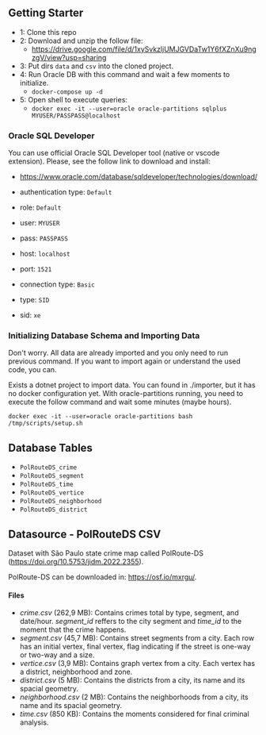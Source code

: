 ## Getting Starter

- 1: Clone this repo
- 2: Download and unzip the follow file:
  - https://drive.google.com/file/d/1xySvkzljUMJGVDaTw1Y6fXZnXu9ngzgV/view?usp=sharing
- 3: Put dirs `data` and `csv` into the cloned project.
- 4: Run Oracle DB with this command and wait a few moments to initialize. 
   - `docker-compose up -d`
- 5: Open shell to execute queries:
   - `docker exec -it --user=oracle oracle-partitions sqlplus MYUSER/PASSPASS@localhost`

### Oracle SQL Developer 

You can use official Oracle SQL Developer tool (native or vscode extension). Please, see the follow link to download and install:
- https://www.oracle.com/database/sqldeveloper/technologies/download/

- authentication type: `Default`
- role: `Default`
- user: `MYUSER`
- pass: `PASSPASS`
- host: `localhost`
- port: `1521`
- connection type: `Basic`
- type: `SID`
- sid: `xe`

### Initializing Database Schema and Importing Data

Don't worry. All data are already imported and you only need to run previous command. If you want to import again or understand the used code, you can.

Exists a dotnet project to import data. You can found in ./importer, but it has no docker configuration yet. With oracle-partitions running, you need to execute the follow command and wait some minutes (maybe hours).

`docker exec -it --user=oracle oracle-partitions bash /tmp/scripts/setup.sh`

## Database Tables

- `PolRouteDS_crime`
- `PolRouteDS_segment`
- `PolRouteDS_time`
- `PolRouteDS_vertice`
- `PolRouteDS_neighborhood`
- `PolRouteDS_district`

## Datasource - PolRouteDS CSV

Dataset with São Paulo state crime map called PolRoute-DS (https://doi.org/10.5753/jidm.2022.2355). 

PolRoute-DS can be downloaded in: https://osf.io/mxrgu/. 

#### Files
- *crime.csv* (262,9 MB): Contains crimes total by type, segment, and date/hour. _segment_id_ reffers to the city segment and _time_id_ to the moment that the crime happens. 
- *segment.csv* (45,7 MB): Contains street segments from a city. Each row has an initial vertex, final vertex, flag indicating if the street is one-way or two-way and a size.
- *vertice.csv* (3,9 MB): Contains graph vertex from a city. Each vertex has a district, neighborhood and zone.
- *district.csv* (5 MB): Contains the districts from a city, its name and its spacial geometry.
- *neighborhood.csv* (2 MB): Contains the neighborhoods from a city, its name and its spacial geometry.
- *time.csv* (850 KB): Contains the moments considered for final criminal analysis.

